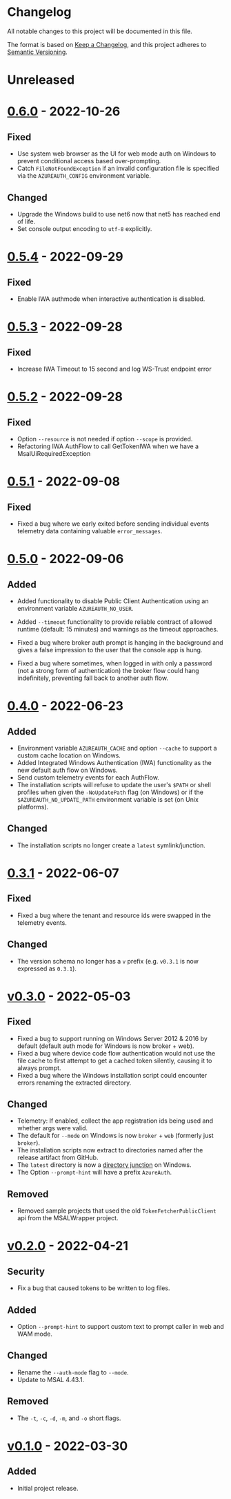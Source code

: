 # Changelog
All notable changes to this project will be documented in this file.

The format is based on [Keep a Changelog](https://keepachangelog.com/en/1.0.0/),
and this project adheres to [Semantic Versioning](https://semver.org/spec/v2.0.0.html).

# Unreleased
# [0.6.0] - 2022-10-26
## Fixed
- Use system web browser as the UI for web mode auth on Windows to prevent conditional access based over-prompting.
- Catch `FileNotFoundException` if an invalid configuration file is specified via the `AZUREAUTH_CONFIG` environment variable.

## Changed
- Upgrade the Windows build to use net6 now that net5 has reached end of life.
- Set console output encoding to `utf-8` explicitly.

# [0.5.4] - 2022-09-29
## Fixed
- Enable IWA authmode when interactive authentication is disabled.

# [0.5.3] - 2022-09-28
## Fixed
- Increase IWA Timeout to 15 second and log WS-Trust endpoint error

# [0.5.2] - 2022-09-28
## Fixed
- Option `--resource` is not needed if option `--scope` is provided.
- Refactoring IWA AuthFlow to call GetTokenIWA when we have a MsalUiRequiredException

# [0.5.1] - 2022-09-08
## Fixed
- Fixed a bug where we early exited before sending individual events telemetry data containing valuable `error_messages`.

# [0.5.0] - 2022-09-06
## Added
- Added functionality to disable Public Client Authentication using an environment variable `AZUREAUTH_NO_USER`.
- Added `--timeout` functionality to provide reliable contract of allowed runtime (default: 15 minutes) and warnings as the timeout approaches.

- Fixed a bug where broker auth prompt is hanging in the background and gives a false impression to the user that the console app is hung.
- Fixed a bug where sometimes, when logged in with only a password (not a strong form of authentication) the broker flow could hang indefinitely, preventing fall back to another auth flow.

# [0.4.0] - 2022-06-23
## Added
- Environment variable `AZUREAUTH_CACHE` and option `--cache` to support a custom cache location on Windows.
- Added Integrated Windows Authentication (IWA) functionality as the new default auth flow on Windows.
- Send custom telemetry events for each AuthFlow.
- The installation scripts will refuse to update the user's `$PATH` or shell profiles when given the `-NoUpdatePath`
  flag (on Windows) or if the `$AZUREAUTH_NO_UPDATE_PATH` environment variable is set (on Unix platforms).

## Changed
- The installation scripts no longer create a `latest` symlink/junction.

# [0.3.1] - 2022-06-07
## Fixed
- Fixed a bug where the tenant and resource ids were swapped in the telemetry events.

## Changed
- The version schema no longer has a `v` prefix (e.g. `v0.3.1` is now expressed as `0.3.1`).

# [v0.3.0] - 2022-05-03
## Fixed
- Fixed a bug to support running on Windows Server 2012 & 2016 by default (default auth mode for Windows is now broker + web).
- Fixed a bug where device code flow authentication would not use the file cache to first attempt to get a cached token silently, causing it to always prompt.
- Fixed a bug where the Windows installation script could encounter errors renaming the extracted directory.

## Changed
- Telemetry: If enabled, collect the app registration ids being used and whether args were valid.
- The default for `--mode` on Windows is now `broker` + `web` (formerly just `broker`).
- The installation scripts now extract to directories named after the release artifact from GitHub.
- The `latest` directory is now a [directory junction](https://docs.microsoft.com/en-us/windows/win32/fileio/hard-links-and-junctions#junctions) on Windows.
- The Option `--prompt-hint` will have a prefix `AzureAuth`.

## Removed
- Removed sample projects that used the old `TokenFetcherPublicClient` api from the MSALWrapper project.

# [v0.2.0] - 2022-04-21
## Security
- Fix a bug that caused tokens to be written to log files.

## Added
- Option `--prompt-hint` to support custom text to prompt caller in web and WAM mode.

## Changed
- Rename the `--auth-mode` flag to `--mode`.
- Update to MSAL 4.43.1.

## Removed
- The `-t`, `-c`, `-d`, `-m`, and `-o` short flags.

# [v0.1.0] - 2022-03-30
## Added
- Initial project release.

[Unreleased]: https://github.com/AzureAD/microsoft-authentication-cli/compare/0.6.0...HEAD
[0.6.0]: https://github.com/AzureAD/microsoft-authentication-cli/compare/0.5.4...0.6.0
[0.5.4]: https://github.com/AzureAD/microsoft-authentication-cli/compare/0.5.3...0.5.4
[0.5.3]: https://github.com/AzureAD/microsoft-authentication-cli/compare/0.5.2...0.5.3
[0.5.2]: https://github.com/AzureAD/microsoft-authentication-cli/compare/0.5.1...0.5.2
[0.5.1]: https://github.com/AzureAD/microsoft-authentication-cli/compare/0.5.0...0.5.1
[0.5.0]: https://github.com/AzureAD/microsoft-authentication-cli/compare/0.4.0...0.5.0
[0.4.0]: https://github.com/AzureAD/microsoft-authentication-cli/compare/0.3.1...0.4.0
[0.3.1]: https://github.com/AzureAD/microsoft-authentication-cli/compare/v0.3.0...0.3.1
[v0.3.0]: https://github.com/AzureAD/microsoft-authentication-cli/compare/v0.2.0...v0.3.0
[v0.2.0]: https://github.com/AzureAD/microsoft-authentication-cli/compare/v0.1.0...v0.2.0
[v0.1.0]: https://github.com/AzureAD/microsoft-authentication-cli/releases/tag/v0.1.0
